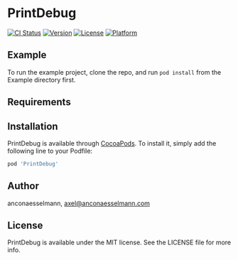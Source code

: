 # PrintDebug

[![CI Status](https://img.shields.io/travis/anconaesselmann/PrintDebug.svg?style=flat)](https://travis-ci.org/anconaesselmann/PrintDebug)
[![Version](https://img.shields.io/cocoapods/v/PrintDebug.svg?style=flat)](https://cocoapods.org/pods/PrintDebug)
[![License](https://img.shields.io/cocoapods/l/PrintDebug.svg?style=flat)](https://cocoapods.org/pods/PrintDebug)
[![Platform](https://img.shields.io/cocoapods/p/PrintDebug.svg?style=flat)](https://cocoapods.org/pods/PrintDebug)

## Example

To run the example project, clone the repo, and run `pod install` from the Example directory first.

## Requirements

## Installation

PrintDebug is available through [CocoaPods](https://cocoapods.org). To install
it, simply add the following line to your Podfile:

```ruby
pod 'PrintDebug'
```

## Author

anconaesselmann, axel@anconaesselmann.com

## License

PrintDebug is available under the MIT license. See the LICENSE file for more info.
